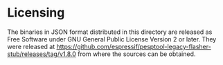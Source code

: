 # Licensing

The binaries in JSON format distributed in this directory are released as Free Software under GNU General Public License Version 2 or later. They were released at https://github.com/espressif/pesptool-legacy-flasher-stub/releases/tag/v1.8.0 from where the sources can be obtained.

